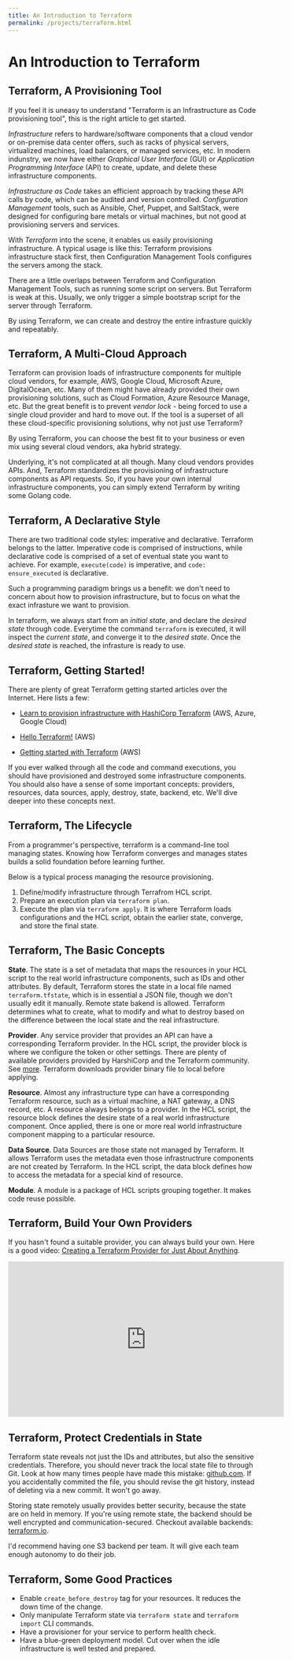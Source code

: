 ```yaml
---
title: An Introduction to Terraform
permalink: /projects/terraform.html
---
```


# An Introduction to Terraform

## Terraform, A Provisioning Tool

If you feel it is uneasy to understand "Terraform is an Infrastructure as Code provisioning tool", this is the right article to get started.

*Infrastructure* refers to hardware/software components that a cloud vendor or on-premise data center offers, such as racks of physical servers, virtualized machines, load balancers, or managed services, etc. In modern indunstry, we now have either *Graphical User Interface* (GUI) or *Application Programming Interface* (API) to create, update, and delete these infrastructure components. 

*Infrastructure as Code* takes an efficient approach by tracking these API calls by code, which can be audited and version controlled. *Configuration Management* tools, such as Ansible, Chef, Puppet, and SaltStack, were designed for configuring bare metals or virtual machines, but not good at provisioning servers and services.

With *Terraform* into the scene, it enables us easily provisioning infrastructure. A typical usage is like this: Terraform provisions infrastructure stack first, then Configuration Management Tools configures the servers among the stack.

There are a little overlaps between Terraform and Configuration Management Tools, such as running some script on servers. But Terraform is weak at this. Usually, we only trigger a simple bootstrap script for the server through Terraform.

By using Terraform, we can create and destroy the entire infrasture quickly and repeatably. 

## Terraform, A Multi-Cloud Approach

Terraform can provision loads of infrastructure components for multiple cloud vendors, for example, AWS, Google Cloud, Microsoft Azure, DigitalOcean, etc. Many of them might have already provided their own provisioning solutions, such as Cloud Formation, Azure Resource Manage, etc. But the great benefit is  to prevent *vendor lock* - being forced to use a single cloud provider and hard to move out. If the tool is a superset of all these cloud-specific provisioning solutions, why not just use Terraform?

By using Terraform, you can choose the best fit to your business or even mix using several cloud vendors, aka hybrid strategy.

Underlying, it's not complicated at all though. Many cloud vendors provides APIs. And, Terraform standardizes the provisioning of infrastructure components as API requests. So, if you have your own internal infrastructure components, you can simply extend Terraform by writing some Golang code.

## Terraform, A Declarative Style

There are two traditional code styles: imperative and declarative. Terraform belongs to the latter. Imperative code is comprised of instructions, while declarative code is comprised of a set of eventual state you want to achieve. For example, `execute(code)` is imperative, and `code: ensure_executed` is declarative.

Such a programming paradigm brings us a benefit: we don't need to concern about how to provision infrastructure, but to focus on what the exact infrasture we want to provision.

In terraform, we always start from an *initial state*, and declare the *desired state* through code. Everytime the command `terraform` is executed, it will inspect the *current state*, and converge it to the *desired state*. Once the *desired state* is reached, the infrasture is ready to use.

## Terraform, Getting Started!

There are plenty of great Terraform getting started articles over the Internet. Here lists a few:

* [Learn to provision infrastructure with HashiCorp Terraform](https://learn.hashicorp.com/terraform) (AWS, Azure, Google Cloud)
* [Hello Terraform!](https://livebook.manning.com/book/terraform-in-action/chapter-1/v-6/64) (AWS)

* [Getting started with Terraform](https://www.redpill-linpro.com/techblog/2018/08/14/getting-started-with-terraform.html) (AWS)

If you ever walked through all the code and command executions, you should have provisioned and destroyed some infrastructure components. You should also have a sense of some important concepts: providers, resources, data sources, apply, destroy, state, backend, etc. We'll dive deeper into these concepts next.

## Terraform, The Lifecycle

From a programmer's perspective, terraform is a command-line tool managing states. Knowing how Terraform converges and manages states builds a solid foundation before learning further.

Below is a typical process managing the resource provisioning.

1. Define/modify infrastructure through Terrafrom HCL script.
2. Prepare an execution plan via `terraform plan`.
3. Execute the plan via `terraform apply`. It is where Terraform loads configurations and the HCL script, obtain the earlier state, converge, and store the final state.

## Terraform, The Basic Concepts

**State**. The state is a set of metadata that maps the resources in your HCL script to the real world infrastructure components, such as IDs and other attributes. By default, Terraform stores the state in a local file named `terraform.tfstate`, which is in essential a JSON file, though we don't usually edit it manually. Remote state bakend is allowed. Terraform determines what to create, what to modify and what to destroy based on the difference between the local state and the real infrastructure.

**Provider**. Any service provider that provides an API can have a corresponding Terraform provider. In the HCL script, the provider block is where we configure the token or other settings. There are plenty of available providers provided by HarshiCorp and the Terraform community. See [more](https://www.terraform.io/docs/providers/index.html). Terraform downloads provider binary file to local before applying.

**Resource**. Almost any infrastructure type can have a corresponding Terraform resource, such as a virtual machine, a NAT gateway, a DNS record, etc. A resource always belongs to a provider. In the HCL script, the resource block defines the desire state of a real world infrastructure component. Once applied, there is one or more real world infrastructure component mapping to a particular resource.

**Data Source**. Data Sources are those state not managed by Terraform. It allows Terraform uses the metadata even those infrastructrure components are not created by Terraform. In the HCL script, the data block defines how to access the metadata for a special kind of resource.

**Module**. A module is a package of HCL scripts grouping together. It makes code reuse possible.

## Terraform, Build Your Own Providers

If you hasn't found a suitable provider, you can always build your own. Here is a good video: [Creating a Terraform Provider for Just About Anything](https://www.youtube.com/watch?v=noxwUVet5RE). 

<iframe width="560" height="315" src="https://www.youtube.com/embed/noxwUVet5RE" frameborder="0" allow="accelerometer; autoplay; encrypted-media; gyroscope; picture-in-picture" allowfullscreen></iframe>

## Terraform, Protect Credentials in State

Terraform state reveals not just the IDs and attributes, but also the sensitive credentials. Therefore, you should never track the local state file to through Git. Look at how many times people have made this mistake: [github.com](https://github.com/search?q=terraform.tfstate&type=Commits). If you accidentally commited the file, you should revise the git history, instead of deleting via a new commit. It won't go away.

Storing state remotely usually provides better security, because the state are on held in memory. If you're using remote state, the backend should be well encrypted and communication-secured. Checkout available backends: [terraform.io](https://www.terraform.io/docs/backends/types/index.html).

I'd recommend having one S3 backend per team. It will give each team enough autonomy to do their job.

## Terraform, Some Good Practices

* Enable `create_before_destroy` tag for your resources. It reduces the down time of the change.
* Only manipulate Terraform state via `terraform state` and `terraform import` CLI commands.
* Have a provisioner for your service to perform health check.
* Have a blue-green deployment model. Cut over when the idle infrastructure is well tested and prepared.
